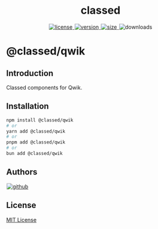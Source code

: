 <p>
  <h1 align="center">classed</h1>
</p>

<p align="center">
  <a title="license" href="https://github.com/flamrdevs/classed/blob/main/LICENSE">
    <img title="license" alt="license" src="https://none.deno.dev/npm/l/@classed/qwik" hspace="1">
  </a>
  <a title="version" href="https://www.npmjs.com/package/@classed/qwik">
    <img title="version" alt="version" src="https://none.deno.dev/npm/v/@classed/qwik" hspace="1">
  </a>
  <a title="size" href="https://bundlejs.com/?q=@classed/qwik">
    <img title="size" alt="size" src="https://none.deno.dev/bundlejs/mz/@classed/qwik" hspace="1">
  </a>
  <img title="npm monthly downloads" alt="downloads" src="https://none.deno.dev/npm/dm/@classed/qwik" hspace="1">
</p>

# @classed/qwik

## Introduction

Classed components for Qwik.

## Installation

```sh
npm install @classed/qwik
# or
yarn add @classed/qwik
# or
pnpm add @classed/qwik
# or
bun add @classed/qwik
```

## Authors

<p>
  <a title="github" href="https://github.com/flamrdevs">
    <picture>
      <source media="(prefers-color-scheme: dark)" srcset="https://flamrdevs.pages.dev/badge/dark.svg">
      <img alt="github" src="https://flamrdevs.pages.dev/badge/light.svg" hspace="1">
    </picture>
  </a>
</p>

## License

[MIT License](https://github.com/flamrdevs/classed/blob/main/LICENSE)
